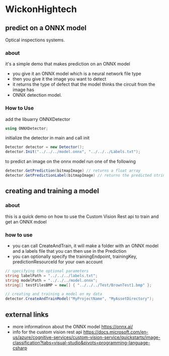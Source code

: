 # WickonHightech

## predict on a ONNX model
Optical inspections systems.

### about
it's a simple demo that makes prediction on an ONNX model
 - you give it an ONNX model which is a neural network file type
 - then you give it the image you want to detect
 - it returns the type of defect that the model thinks the circuit from the image has
 - ONNX detection model.

### How to Use

add the libuarry ONNXDetector
```C#
using ONNXDetector;
```

initialize the detector in main and call init
```C#
Detector detector = new Detector();
detector.Init("../../../model.onnx", "../../../Labels.txt");
```

to predict an image on the onnx model run one of the following
```C#
detector.GetPrediction(bitmapImage) // returns a float array
detector.GetPredictionLabel(bitmapImage) // returns the predicted string label
```

## creating and training a model

### about

this is a quick demo on how to use the Custom Vision Rest api to train and get an ONNX mdoel

### how to use
 - you can call CreateAndTrain, it will make a folder with an ONNX model and a labels file that you can then use in the Prediction
 - you can optionally specify the trainingEndpoint, trainingKey, predictionResourceId for your own account

```C#
// specifying the optional parameters
string labelPath = "../../../labels.txt";
string modelPath = "../../../model.onnx";
string[] testFilesBMP = new[] { "../../../Test/BrownTest1.bmp" };

// creating and training a model on my data
detector.CreateAndTrainModel("MyProjectName", "MyAssetDirectory");
```

## external links

- more informatinon about the ONNX model https://onnx.ai/
- info for the custom vision rest api https://docs.microsoft.com/en-us/azure/cognitive-services/custom-vision-service/quickstarts/image-classification?tabs=visual-studio&pivots=programming-language-csharp
